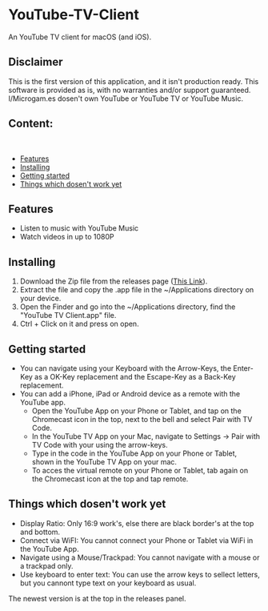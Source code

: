 # YouTube-TV-Client
An YouTube TV client for macOS (and iOS).

## Disclaimer
This is the first version of this application, and it isn't production ready.
This software is provided as is, with no warranties and/or support guaranteed.
I/Microgam.es dosen't own YouTube or YouTube TV or YouTube Music.

## Content:
<detail>
  </br>

  - [Features](https://microgam-es.github.io/YouTube-TV-Client/#features)
  - [Installing](https://microgam-es.github.io/YouTube-TV-Client/#installing)
  - [Getting started](https://microgam-es.github.io/YouTube-TV-Client/#installing)
  - [Things which dosen't work yet](https://microgam-es.github.io/YouTube-TV-Client/#things-which-dosent-work-yet)

</details>

## Features
* Listen to music with YouTube Music
* Watch videos in up to 1080P

## Installing
1. Download the Zip file from the releases page ([This Link](https://github.com/Microgam-es/YouTube-TV-Client/releases)).
2. Extract the file and copy the .app file in the ~/Applications directory on your device.
3. Open the Finder and go into the ~/Applications directory, find the "YouTube TV Client.app" file.
4. Ctrl + Click on it and press on open.

## Getting started
* You can navigate using your Keyboard with the Arrow-Keys, the Enter-Key as a OK-Key replacement and the Escape-Key as a Back-Key replacement.
* You can add a iPhone, iPad or Android device as a remote with the YouTube app. 
  * Open the YouTube App on your Phone or Tablet, and tap on the Chromecast icon in the top, next to the bell and select Pair with TV Code.
  * In the YouTube TV App on your Mac, navigate to Settings -> Pair with TV Code with your using the arrow-keys.
  * Type in the code in the YouTube App on your Phone or Tablet, shown in the YouTube TV App on your mac.
  * To acces the virtual remote on your Phone or Tablet, tab again on the Chromecast icon at the top and tap remote.

## Things which dosen't work yet
* Display Ratio: Only 16:9 work's, else there are black border's at the top and bottom.
* Connect via WiFI: You cannot connect your Phone or Tablet via WiFi in the YouTube App.
* Navigate using a Mouse/Trackpad: You cannot navigate with a mouse or a trackpad only. 
* Use keyboard to enter text: You can use the arrow keys to sellect letters, but you cannont type text on your keyboard as usual.





The newest version is at the top in the releases panel.
